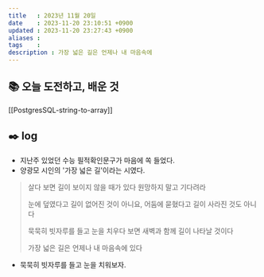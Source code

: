 ```yaml
---
title   : 2023년 11월 20일 
date    : 2023-11-20 23:10:51 +0900
updated : 2023-11-20 23:27:43 +0900
aliases : 
tags    : 
description : 가장 넓은 길은 언제나 내 마음속에
---
```

## 📚 오늘 도전하고, 배운 것

[[PostgresSQL-string-to-array]]
## ✒️ log
- 지난주 있었던 수능 필적확인문구가 마음에 쏙 들었다.
- 양광모 시인의 '가장 넓은 길'이라는 시였다.

> 살다 보면
> 길이 보이지 않을 때가 있다
> 원망하지 말고 기다려라
> 
> 눈에 덮였다고
> 길이 없어진 것이 아니요,
> 어둠에 묻혔다고
> 길이 사라진 것도 아니다
> 
> 묵묵히 빗자루를 들고
> 눈을 치우다 보면
> 새벽과 함께
> 길이 나타날 것이다
> 
> 가장 넓은 길은
> 언제나 내 마음속에 있다

- 묵묵히 빗자루를 들고 눈을 치워보자.